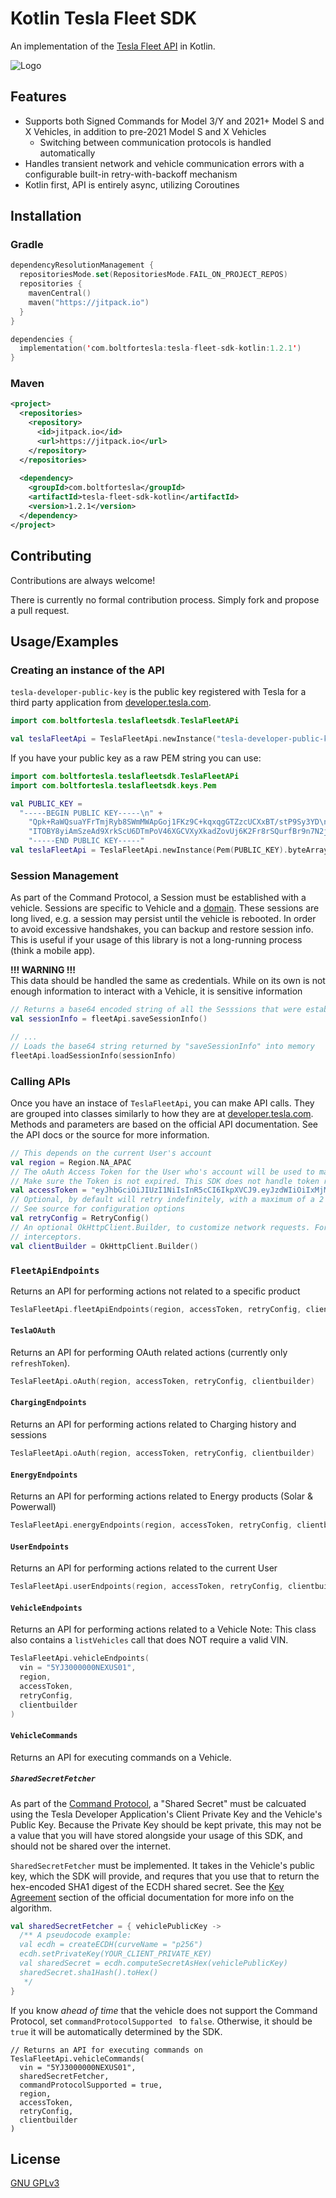 # Kotlin Tesla Fleet SDK

An implementation of the [Tesla Fleet API](https://developer.tesla.com/docs/fleet-api) in Kotlin.

![Logo](https://avatars.githubusercontent.com/u/160552401)

## Features

- Supports both Signed Commands for Model 3/Y and 2021+ Model S and X Vehicles, in addition to pre-2021 Model S and X Vehicles
  - Switching between communication protocols is handled automatically
- Handles transient network and vehicle communication errors with a configurable built-in retry-with-backoff mechanism
- Kotlin first, API is entirely async, utilizing Coroutines


## Installation

### Gradle
```kts
dependencyResolutionManagement {
  repositoriesMode.set(RepositoriesMode.FAIL_ON_PROJECT_REPOS)
  repositories {
    mavenCentral()
    maven("https://jitpack.io")
  }
}

dependencies {
  implementation('com.boltfortesla:tesla-fleet-sdk-kotlin:1.2.1')
}
```

### Maven
```xml
<project>
  <repositories>
    <repository>
      <id>jitpack.io</id>
      <url>https://jitpack.io</url>  
    </repository>
  </repositories>
  
  <dependency>
    <groupId>com.boltfortesla</groupId>
    <artifactId>tesla-fleet-sdk-kotlin</artifactId>
    <version>1.2.1</version>
  </dependency>
</project>
```
## Contributing

Contributions are always welcome!

There is currently no formal contribution process. Simply fork and propose a pull request.

## Usage/Examples

### Creating an instance of the API

`tesla-developer-public-key` is the public key registered with Tesla for a third party application from [developer.tesla.com](https://developer.tesla.com/).
```kotlin
import com.boltfortesla.teslafleetsdk.TeslaFleetAPi

val teslaFleetApi = TeslaFleetApi.newInstance("tesla-developer-public-key".toByteArray())
```

If you have your public key as a raw PEM string you can use:


```kotlin
import com.boltfortesla.teslafleetsdk.TeslaFleetAPi
import com.boltfortesla.teslafleetsdk.keys.Pem

val PUBLIC_KEY =
  "-----BEGIN PUBLIC KEY-----\n" +
    "Qpk+RaWQsuaYFrTmjRyb8SWmMWApGoj1FKz9C+kqxqgGTZzcUCXxBT/stP9Sy3YD\n" +
    "ITOBY8yiAmSzeAd9XrkScU6DTmPoV46XGCVXyXkadZovUj6K2Fr8rSQurfBr9n7N2jKNZg==\n"
    "-----END PUBLIC KEY-----"
val teslaFleetApi = TeslaFleetApi.newInstance(Pem(PUBLIC_KEY).byteArray())
```

### Session Management
As part of the Command Protocol, a Session must be established with a vehicle. Sessions are specific to Vehicle and a [domain](https://github.com/teslamotors/vehicle-command/blob/main/pkg/protocol/domains.go). These sessions are long lived, e.g. a session may persist until the vehicle is rebooted. In order to avoid excessive handshakes, you can backup and restore session info. This is useful if your usage of this library is not a long-running process (think a mobile app).

**!!! WARNING !!!**  
This data should be handled the same as credentials. While on its own is not enough information to interact with a Vehicle, it is sensitive information

```kotlin
// Returns a base64 encoded string of all the Sesssions that were established.
val sessionInfo = fleetApi.saveSessionInfo()

// ...
// Loads the base64 string returned by "saveSessionInfo" into memory
fleetApi.loadSessionInfo(sessionInfo)
```

### Calling APIs
Once you have an instace of `TeslaFleetApi`, you can make API calls. They are grouped into classes similarly to how they are at [developer.tesla.com](https://developer.tesla.com/). Methods and parameters are based on the official API documentation. See the API docs or the source for more information.

```kotlin
// This depends on the current User's account
val region = Region.NA_APAC
// The oAuth Access Token for the User who's account will be used to make API Calls.
// Make sure the Token is not expired. This SDK does not handle token refreshes.
val accessToken = "eyJhbGciOiJIUzI1NiIsInR5cCI6IkpXVCJ9.eyJzdWIiOiIxMjM0NTY3ODkwIiwibmFtZSI6IkpvaG4gRG9lIiwiaWF0IjoxNTE2MjM5MDIyfQ.SflKxwRJSMeKKF2QT4fwpMeJf36POk6yJV_adQssw5c"
// Optional, by default will retry indefinitely, with a maximum of a 2 second backoff with jitter.
// See source for configuration options
val retryConfig = RetryConfig()
// An optional OkHttpClient.Builder, to customize network requests. For example, to add additional
// interceptors.
val clientBuilder = OkHttpClient.Builder()
```

### `FleetApiEndpoints`
Returns an API for performing actions not related to a specific product
```kotlin
TeslaFleetApi.fleetApiEndpoints(region, accessToken, retryConfig, clientbuilder)
```

#### `TeslaOAuth`
Returns an API for performing OAuth related actions (currently only `refreshToken`).
```kotlin
TeslaFleetApi.oAuth(region, accessToken, retryConfig, clientbuilder)
```

#### `ChargingEndpoints`
Returns an API for performing actions related to Charging history and sessions
```kotlin
TeslaFleetApi.oAuth(region, accessToken, retryConfig, clientbuilder)
```

#### `EnergyEndpoints`
Returns an API for performing actions related to Energy products (Solar & Powerwall)
```kotlin
TeslaFleetApi.energyEndpoints(region, accessToken, retryConfig, clientbuilder)
```

#### `UserEndpoints`
Returns an API for performing actions related to the current User
```kotlin
TeslaFleetApi.userEndpoints(region, accessToken, retryConfig, clientbuilder)
```

#### `VehicleEndpoints`
Returns an API for performing actions related to a Vehicle
Note: This class also contains a `listVehicles` call that does NOT require a valid VIN.
```kotlin
TeslaFleetApi.vehicleEndpoints(
  vin = "5YJ3000000NEXUS01",
  region,
  accessToken,
  retryConfig,
  clientbuilder
)
```

#### `VehicleCommands`
Returns an API for executing commands on a Vehicle.

##### `SharedSecretFetcher`
As part of the [Command Protocol](https://github.com/teslamotors/vehicle-command/blob/main/pkg/protocol/protocol.md#key-agreement), a "Shared Secret" must be calcuated using the Tesla Developer Application's Client Private Key and the Vehicle's Public Key. Because the Private Key should be kept private, this may not be a value that you will have stored alongside your usage of this SDK, and should not be shared over the internet.

`SharedSecretFetcher` must be implemented. It takes in the Vehicle's public key, which the SDK will provide, and requres that you use that to return the hex-encoded SHA1 digest of the ECDH shared secret.
See the [Key Agreement](https://github.com/teslamotors/vehicle-command/blob/main/pkg/protocol/protocol.md#key-agreement) section of the official documentation for more info on the algorithm.
```kotlin
val sharedSecretFetcher = { vehiclePublicKey ->
  /** A pseudocode example:
  val ecdh = createECDH(curveName = "p256")
  ecdh.setPrivateKey(YOUR_CLIENT_PRIVATE_KEY)
  val sharedSecret = ecdh.computeSecretAsHex(vehiclePublicKey)
  sharedSecret.sha1Hash().toHex()
   */
}
```
If you know _ahead of time_ that the vehicle does not support the Command Protocol, set `commandProtocolSupported `
to `false`. Otherwise, it should be `true` it will be automatically determined by the SDK.
```
// Returns an API for executing commands on 
TeslaFleetApi.vehicleCommands(
  vin = "5YJ3000000NEXUS01",
  sharedSecretFetcher,
  commandProtocolSupported = true,
  region,
  accessToken,
  retryConfig,
  clientbuilder
)

```
## License

[GNU GPLv3](https://choosealicense.com/licenses/gpl-3.0/)

